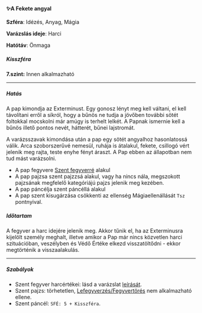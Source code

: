 #### ✨A Fekete angyal

**Szféra**: Idézés, Anyag, Mágia

**Varázslás ideje**: Harci

**Hatótáv**: Önmaga

##### Kisszféra

**7.szint:** Innen alkalmazható

---
##### Hatás

A pap kimondja az Exterminust. Egy gonosz lényt meg kell váltani, el kell távolítani erről a síkról, hogy a bűnös ne tudja a jövőben további sötét foltokkal mocskolni már amúgy is terhelt lelkét. A Papnak ismernie kell a bűnös illető pontos nevét, hátterét, bűnei lajstromát.

A varázsszavak kimondása után a pap egy sötét angyalhoz hasonlatossá válik. Arca szoborszerűvé nemesül, ruhája is átalakul, fekete, csillogó vért jelenik meg rajta, teste enyhe fényt áraszt. A Pap ebben az állapotban nem tud mást varázsolni.

- A pap fegyvere [Szent fegyverré](../szent_fegyver.md) alakul
- A pap pajzsa szent pajzzsá alakul, vagy ha nincs nála, megszokott pajzsának megfelelő kategóriájú pajzs jelenik meg kezében. 
- A pap páncélja szent páncéllá alakul
- A pap szent kisugárzása csökkenti az ellenség Mágiaellenállását `Tsz` pontnyival.

##### Időtartam

A fegyver a harc idejére jelenik meg. Akkor tűnik el, ha az Exterminusra kijelölt személy meghalt, illetve amikor a Pap már nincs közvetlen harci szituációban, veszélyben és Védő Értéke elkezd visszatöltődni - ekkor megtörténik a visszaalakulás.

---
##### Szabályok

- Szent fegyver harcértékei: lásd a varázslat [leírását](../szent_fegyver.md).
- Szent pajzs: törhetetlen, [Lefegyverzés/Fegyvertörés](../../066_05_altalanos_manoverek.md#lefegyverzés--fegyvertörés) nem alkalmazható ellene.
- Szent páncél: `SFÉ: 5 + Kisszféra`.
